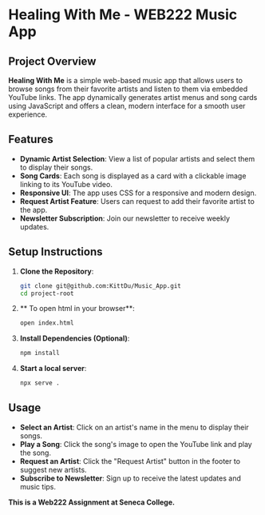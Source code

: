 # Healing With Me - WEB222 Music App

## Project Overview

**Healing With Me** is a simple web-based music app that allows users to browse songs from their favorite artists and listen to them via embedded YouTube links. The app dynamically generates artist menus and song cards using JavaScript and offers a clean, modern interface for a smooth user experience.

## Features

- **Dynamic Artist Selection**: View a list of popular artists and select them to display their songs.
- **Song Cards**: Each song is displayed as a card with a clickable image linking to its YouTube video.
- **Responsive UI**: The app uses CSS for a responsive and modern design.
- **Request Artist Feature**: Users can request to add their favorite artist to the app.
- **Newsletter Subscription**: Join our newsletter to receive weekly updates.


## Setup Instructions

1. **Clone the Repository**:

   ```bash
   git clone git@github.com:KittDu/Music_App.git
   cd project-root
2. ** To open html in your browser**:
   ```bash
   open index.html
3. **Install Dependencies (Optional)**:
   ```bash
   npm install
4. **Start a local server**:
   ```bash
   npx serve .

## Usage
- **Select an Artist**: Click on an artist's name in the menu to display their songs.
- **Play a Song**: Click the song's image to open the YouTube link and play the song.
- **Request an Artist**: Click the "Request Artist" button in the footer to suggest new artists.
- **Subscribe to Newsletter**: Sign up to receive the latest updates and music tips.


**This is a Web222 Assignment at Seneca College.**
